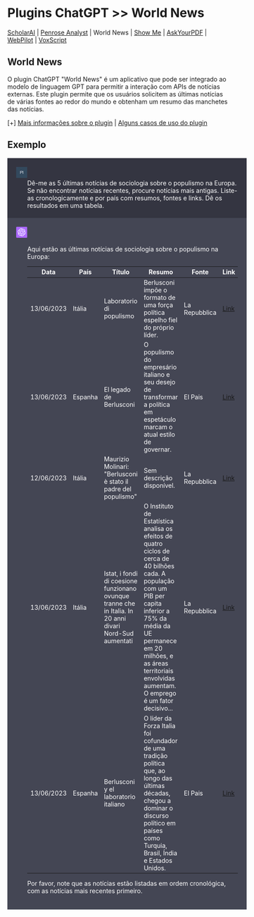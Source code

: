 # Plugins ChatGPT >> World News

[ScholarAI](scholarai.md) | [Penrose Analyst](penrose.md) | World News | [Show Me](showme.md) | [AskYourPDF](askyourpdf.md) | [WebPilot](webpilot.md) | [VoxScript](voxscript.md)

## World News

O plugin ChatGPT "World News" é um aplicativo que pode ser integrado ao modelo de linguagem GPT para permitir a interação com APIs de notícias externas. Este plugin permite que os usuários solicitem as últimas notícias de várias fontes ao redor do mundo e obtenham um resumo das manchetes das notícias.

[+] [Mais informações sobre o plugin](https://roihacks.com/world-news-chatgpt-plugin/) | [Alguns casos de uso do plugin](https://roihacks.com/world-news-chatgpt-plugin/#What_the_World_News_ChatGPT_Plugin_can_do_and_how_can_you_use_it)

## Exemplo 

<div style="width:100%; float:left; background-color:#343541; color:white; padding:20px; margin: 0;">
<div style="width:5%; float:left; padding-right:20px;"><img src="../imagens/PI.png"></div>
<div style="width:95%; float:right">Dê-me as 5 últimas notícias de sociologia sobre o populismo na Europa. Se não encontrar notícias recentes, procure notícias mais antigas. Liste-as cronologicamente e por país com resumos, fontes  e links. Dê os resultados em uma tabela.</div>
</div>

<div style="width:100%; float:left; background-color:#444654; color:white; padding:20px; margin: 0; margin-bottom: 20px;">
<div style="width:5%; float:left; padding-right:20px;"><img src="../imagens/openai.png"></div>
<div style="width:95%; float:right"><p>Aqui estão as últimas notícias de sociologia sobre o populismo na Europa:</p><table><thead><tr><th>Data</th><th>País</th><th>Título</th><th>Resumo</th><th>Fonte</th><th>Link</th></tr></thead><tbody><tr><td>13/06/2023</td><td>Itália</td><td>Laboratorio di populismo</td><td>Berlusconi impõe o formato de uma força política espelho fiel do próprio líder.</td><td>La Repubblica</td><td><a href="https://www.repubblica.it/editoriali/2023/06/13/news/berlusconi_populismo_trump-404252071/?rss" target="_new">Link</a></td></tr><tr><td>13/06/2023</td><td>Espanha</td><td>El legado de Berlusconi</td><td>O populismo do empresário italiano e seu desejo de transformar a política em espetáculo marcam o atual estilo de governar.</td><td>El Pais</td><td><a href="https://elpais.com/opinion/2023-06-13/el-legado-de-berlusconi.html" target="_new">Link</a></td></tr><tr><td>12/06/2023</td><td>Itália</td><td>Maurizio Molinari: "Berlusconi è stato il padre del populismo"</td><td>Sem descrição disponível.</td><td>La Repubblica</td><td><a href="https://video.repubblica.it/metropolis/maurizio-molinari-silvio-berlusconi-e-stato-il-padre-del-populismo/447105/448071/?rss" target="_new">Link</a></td></tr><tr><td>13/06/2023</td><td>Itália</td><td>Istat, i fondi di coesione funzionano ovunque tranne che in Italia. In 20 anni divari Nord-Sud aumentati</td><td>O Instituto de Estatística analisa os efeitos de quatro ciclos de cerca de 40 bilhões cada. A população com um PIB per capita inferior a 75% da média da UE permanece em 20 milhões, e as áreas territoriais envolvidas aumentam. O emprego é um fator decisivo...</td><td>La Repubblica</td><td><a href="https://www.repubblica.it/economia/2023/06/13/news/istat_coesione_territoriale_mancata-404305535/?rss" target="_new">Link</a></td></tr><tr><td>13/06/2023</td><td>Espanha</td><td>Berlusconi y el laboratorio italiano</td><td>O líder da Forza Italia foi cofundador de uma tradição política que, ao longo das últimas décadas, chegou a dominar o discurso político em países como Turquia, Brasil, Índia e Estados Unidos.</td><td>El Pais</td><td><a href="https://elpais.com/opinion/2023-06-13/berlusconi-y-el-laboratorio-italiano.html" target="_new">Link</a></td></tr></tbody></table><p>Por favor, note que as notícias estão listadas em ordem cronológica, com as notícias mais recentes primeiro.</p></div>
</div>
